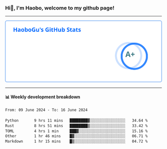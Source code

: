 <!--<h2 align="center"> Hi👋, I'm Haobo, welcome to my github page! </h2>-->
### Hi👋, I'm Haobo, welcome to my github page!
-------

<img href="https://github.com/HaoboGu" src="assets/stats.svg" alt="github stats" /> 

-------

#### 📊 **Weekly development breakdown**
<!--START_SECTION:waka-->

```txt
From: 09 June 2024 - To: 16 June 2024

Python       9 hrs 11 mins   ████████▓░░░░░░░░░░░░░░░░   34.64 %
Rust         8 hrs 51 mins   ████████▒░░░░░░░░░░░░░░░░   33.42 %
TOML         4 hrs 1 min     ███▓░░░░░░░░░░░░░░░░░░░░░   15.16 %
Other        1 hr 46 mins    █▓░░░░░░░░░░░░░░░░░░░░░░░   06.71 %
Markdown     1 hr 15 mins    █▒░░░░░░░░░░░░░░░░░░░░░░░   04.72 %
```

<!--END_SECTION:waka-->
<!--
backup url: https://github-readme-status-dusky-ten.vercel.app/api?username=HaoboGu&count_private=true&show_icons=true&theme=transparent&border_color=2f80ed
-->
<!--
**HaoboGu/HaoboGu** is a ✨ _special_ ✨ repository because its `README.md` (this file) appears on your GitHub profile.

Here are some ideas to get you started:

- 🔭 I’m currently working on AI-assisted programming tools
- 🌱 I’m currently learning ...
- 👯 I’m looking to collaborate on ...
- 🤔 I’m looking for help with ...
- 💬 Ask me about ...
- 📫 How to reach me: ...
- 😄 Pronouns: ...
- ⚡ Fun fact: ...
-->
